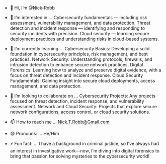- 👋 Hi, I’m @Nick-Robb
- 👀 I’m interested in ... Cybersecurity fundamentals — including risk assessment, vulnerability management, and data protection.
Threat detection and incident response — identifying and responding to security incidents with precision.
Cloud security — learning secure deployment practices and understanding risks in cloud-based systems.
- 🌱 I’m currently learning ... Cybersecurity Basics: Developing a solid foundation in cybersecurity principles, risk management, and best practices.
Network Security: Understanding protocols, firewalls, and intrusion detection to enhance secure network practices.
Digital Forensics: Learning how to analyze and preserve digital evidence, with a focus on threat detection and incident response.
Cloud Security Fundamentals: Gaining insight into secure cloud deployments, access management, and data protection.
- 💞️ I’m looking to collaborate on ... Cybersecurity Projects: Any projects focused on threat detection, incident response, and vulnerability assessment.
Network and Cloud Security: Projects that explore secure network configurations, access control, or cloud security solutions.

- 📫 How to reach me ... Nick.T.Robb@Gmail.com
- 😄 Pronouns: ... He/Him
- ⚡ Fun fact: ... I have a background in criminal justice, so I’ve always had an interest in investigative work—now, I’m diving into digital forensics to bring that passion for solving mysteries to the cybersecurity world!

<!---
Nick-Robb/Nick-Robb is a ✨ special ✨ repository because its `README.md` (this file) appears on your GitHub profile.
You can click the Preview link to take a look at your changes.
--->
